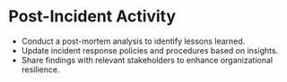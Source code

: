 # Post-Incident Activity
- Conduct a post-mortem analysis to identify lessons learned.
- Update incident response policies and procedures based on insights.
- Share findings with relevant stakeholders to enhance organizational resilience.
